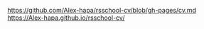 https://github.com/Alex-hapa/rsschool-cv/blob/gh-pages/cv.md
https://Alex-hapa.github.io/rsschool-cv/